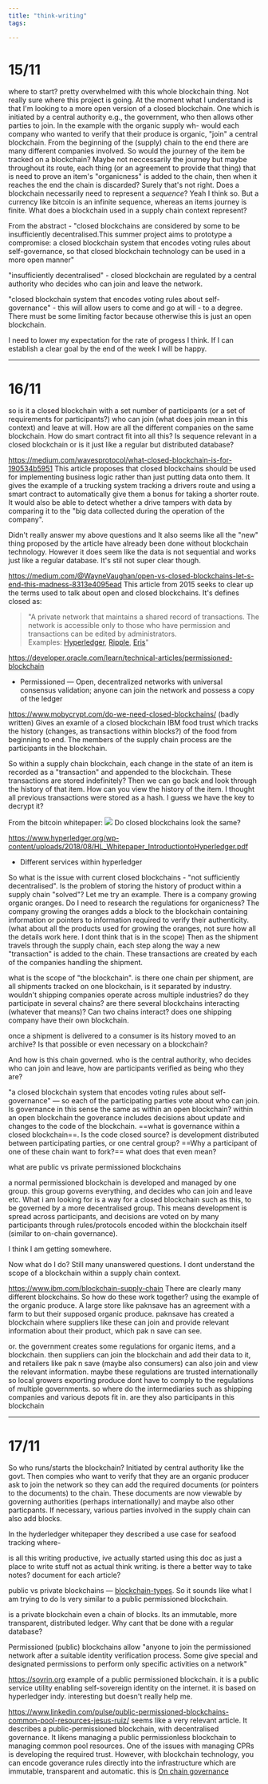 ```yaml
---
title: "think-writing"
tags: 

---
```


# 15/11

where to start? pretty overwhelmed with this whole blockchain thing. Not really sure where this project is going. At the moment what I understand is that I'm looking to a more open version of a closed blockchain. One which is initiated by a central authority e.g., the government, who then allows other parties to join. In the example with the organic supply wh- would each company who wanted to verify that their produce is organic, "join" a central blockchain. From the beginning of the (supply) chain to the end there are many different companies involved. So would the journey of the item be tracked on a blockchain? Maybe not neccessarily the journey but maybe throughout its route, each thing (or an agreement to provide that thing) that is need to prove an item's "organicness" is added to the chain, then when it reaches the end the chain is discarded? Surely that's not right. Does a blockchain necessarily need to represent a *sequence*? Yeah I think so. But a currency like bitcoin is an infinite sequence, whereas an items journey is finite. What does a blockchain used in a supply chain context represent?

From the abstract - "closed blockchains are considered by some to be insufficiently decentralised.This summer project aims to prototype a compromise: a closed blockchain system that encodes voting rules about self-governance, so that closed blockchain technology can be used in a more open manner"

"insufficiently decentralised" - closed blockchain are regulated by a central authority who decides who can join and leave the network. 

"closed blockchain system that encodes voting rules about self-governance" - this will allow users to come and go at will - to a degree. There must be some limiting factor because otherwise this is just an open blockchain.

I need to lower my expectation for the rate of progess I think. If I can establish a clear goal by the end of the week I will be happy. 

---

# 16/11

so is it a closed blockchain with a set number of participants (or a set of requirements for participants?) who can join (what does join mean in this context) and leave at will. How are all the different companies on the same blockchain. How do smart contract fit into all this? Is sequence relevant in a closed blockchain or is it just like a regular but distributed database?

https://medium.com/wavesprotocol/what-closed-blockchain-is-for-190534b5951 This article proposes that closed blockchains should be used for implementing business logic rather than just putting data onto them. It gives the example of a trucking system tracking a drivers route and using a smart contract to automatically give them a bonus for taking a shorter route. It would also be able to detect whether a drive tampers with data by comparing it to the "big data collected during the operation of the company". 

Didn't really answer my above questions and It also seems like all the "new" thing proposed by the article have already been done without blockchain technology. However it does seem like the data is not sequential and works just like a regular database. It's stil not super clear though. 

https://medium.com/@WayneVaughan/open-vs-closed-blockchains-let-s-end-this-madness-8313e4095ead This article from 2015 seeks to clear up the terms used to talk about open and closed blockchains. It's defines closed as:
>"A private network that maintains a shared record of transactions. The network is accessible only to those who have permission and transactions can be edited by administrators. Examples: [Hyperledger](http://hyperledger.com/), [Ripple](https://ripple.com/), [Eris](https://erisindustries.com/)"

https://developer.oracle.com/learn/technical-articles/permissioned-blockchain
- Permissioned — Open, decentralized networks with universal consensus validation; anyone can join the network and possess a copy of the ledger

https://www.mobycrypt.com/do-we-need-closed-blockchains/ (badly written) Gives an examle of a closed blockchain IBM food trust which tracks the history (changes, as transactions within blocks?) of the food from beginning to end. The members of the supply chain process are the participants in the blockchain. 

So within a supply chain blockchain, each change in the state of an item is recorded as a "transaction" and appended to the blockchain. These transactions are stored indefinitely? Then we can go back and look through the history of that item. How can you view the history of the item. I thought all previous transactions were stored as a hash. I guess we have the key to decrypt it?

From the bitcoin whitepaper:
![](https://i.imgur.com/VutNw5Y.png) Do closed blockchains look the same?

https://www.hyperledger.org/wp-content/uploads/2018/08/HL_Whitepaper_IntroductiontoHyperledger.pdf
- Different services within hyperledger

So what is the issue with current closed blockchains - "not sufficiently decentralised". Is the problem of storing the history of product within a supply chain "solved"? Let me try an example. There is a company growing organic oranges. Do I need to research the regulations for organicness? The company growing the oranges adds a block to the blockchain containing information or pointers to information required to verify their authenticity. (what about all the products used for growing the oranges, not sure how all the details work here. I dont think that is in the scope) Then as the shipment travels through the supply chain, each step along the way a new "transaction" is added to the chain. These transactions are created by each of the companies handling the shipment. 

what is the scope of "the blockchain". is there one chain per shipment, are all shipments tracked on one blockchain, is it separated by industry. wouldn't shipping companies operate across multiple industries? do they participate in several chains? are there several blockchains interacting (whatever that means)? Can two chains interact? does one shipping company have their own blockchain. 

once a shipment is delivered to a consumer is its history moved to an archive? Is that possible or even necessary on a blockchain?

And how is this chain governed. who is the central authority, who decides who can join and leave, how are participants verified as being who they are? 

"a closed blockchain system that encodes voting rules about self-governance" — so each of the participating parties vote about who can join. Is governance in this sense the same as within an open blockchain? within an open blockchain the goverance includes decisions about update and changes to the code of the blockchain. ==what is governance within a closed blockchain==. Is the code closed source? is development distributed between participating parties, or one central group? ==Why a participant of one of these chain want to fork?== what does that even mean? 

what are public vs private permissioned blockchains

a normal permissioned blockchain is developed and managed by one group. this group governs everything, and decides who can join and leave etc. What i am looking for is a way for a closed blockchain such as this, to be governed by a more decentralised group. This means development is spread across participants, and decisions are voted on by many participants through rules/protocols encoded within the blockchain itself (similar to on-chain governance).

I think I am getting somewhere.

Now what do I do? Still many unanswered questions. I dont understand the scope of a blockchain within a supply chain context.

https://www.ibm.com/blockchain-supply-chain There are clearly many different blockchains. So how do these work together? using the example of the organic produce. A large store like paknsave has an agreement with a farm to but their supposed organic produce. paknsave has created a blockchain where suppliers like these can join and provide relevant information about their product, which pak n save can see. 

or. the government creates some regulations for organic items, and a blockchain. then suppliers can join the blockchain and add their data to it, and retailers like pak n save (maybe also consumers) can also join and view the relevant information. maybe these regulations are trusted internationally so local growers exporting produce dont have to comply to the regulations of multiple governments. so where do the intermediaries such as shipping companies and various depots fit in. are they also participants in this blockchain

---

# 17/11

So who runs/starts the blockchain? Initiated by central authority like the govt. Then compies who want to verify that they are an organic producer ask to join the network so they can add the required documents (or pointers to the documents) to the chain. These documents are now viewable by governing authorities (perhaps internationally) and maybe also other particpants. If necessary, various parties involved in the supply chain can also add blocks. 

In the hyderledger whitepaper they described a use case for seafood tracking where-

is all this writing productive, ive actually started using this doc as just a place to write stuff not as actual think writing. is there a better way to take notes? document for each article? 

public vs private blockchains — [blockchain-types](notes/blockchain-types.md). So it sounds like what I am trying to do Is very similar to a public permissioned blockchain.

is a private blockchain even a chain of blocks. Its an immutable, more transparent, distributed ledger. Why cant that be done with a regular database?

Permissioned (public) blockchains allow "anyone to join the permissioned network after a suitable identity verification process. Some give special and designated permissions to perform only specific activities on a network"

https://sovrin.org example of a public permissioned blockchain. it is a public service utility enabling self-sovereign identity on the internet. it is based on hyperledger indy. interesting but doesn't really help me.

https://www.linkedin.com/pulse/public-permissioned-blockchains-common-pool-resources-jesus-ruiz/ seems like a very relevant article. It describes a public-permissioned blockchain, with decentralised governance. It likens managing a public permissionless blockchain to managing common pool resources. One of the issues with managing CPRs is developing the required trust. However, with blockchain technology, you can encode goverance rules directly into the infrastructure which are immutable, transparent and automatic. this is [On chain governance](notes/governance.md#On%20chain%20governance) 

